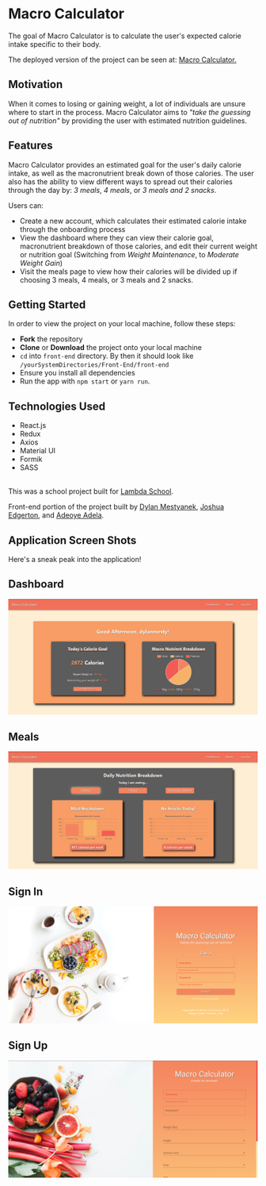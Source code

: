# Macro Calculator
The goal of Macro Calculator is to calculate the user's expected calorie intake specific to their body. 

The deployed version of the project can be seen at: <a href="https://macro-nutrient-calculator.netlify.com/">Macro Calculator.</a>

## Motivation
When it comes to losing or gaining weight, a lot of individuals are unsure where to start in the process. Macro Calculator aims to _"take the guessing out of nutrition"_ by providing the user with estimated nutrition guidelines.

## Features
Macro Calculator provides an estimated goal for the user's daily calorie intake, as well as the macronutrient break down of those calories. The user also has the ability to view different ways to spread out their calories through the day by: _3 meals_, _4 meals_, or _3 meals and 2 snacks_.

Users can:
- Create a new account, which calculates their estimated calorie intake through the onboarding process
- View the dashboard where they can view their calorie goal, macronutrient breakdown of those calories, and edit their current weight or nutrition goal (Switching from _Weight Maintenance_, to _Moderate Weight Gain_)
- Visit the meals page to view how their calories will be divided up if choosing 3 meals, 4 meals, or 3 meals and 2 snacks.

## Getting Started
In order to view the project on your local machine, follow these steps:
- **Fork** the repository
- **Clone** or **Download** the project onto your local machine
- `cd` into `front-end` directory. By then it should look like `/yourSystemDirectories/Front-End/front-end`
- Ensure you install all dependencies
- Run the app with `npm start` or `yarn run`.

## Technologies Used
- React.js
- Redux
- Axios
- Material UI
- Formik
- SASS

<br>
This was a school project built for <a href="">Lambda School</a>.

Front-end portion of the project built by <a href="https://github.com/dylanmestyanek">Dylan Mestyanek</a>, <a href="https://github.com/Joshua-Edgerton">Joshua Edgerton</a>, and <a href="https://github.com/adelaadeoye">Adeoye Adela</a>.

## Application Screen Shots
Here's a sneak peak into the application!

## Dashboard
<img src="./images/Dashboard.png">

## Meals
<img src="./images/Meals.png">

## Sign In
<img src="./images/login.png">

## Sign Up
<img src="./images/register.png">




